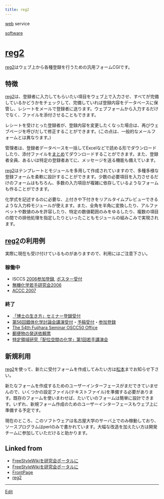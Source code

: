 ```yaml
---
title: reg2
---
```

[web](/web) service

[software](/software)


# [reg2](/reg2)

[reg2](/reg2)はウェブ上から各種登録を行うための汎用フォームCGIです。




## 特徴

[reg2](/reg2)は、登録者に入力してもらいたい項目をウェブ上で入力させ、すべてが完備しているかどうかをチェックして、完備していれば登録内容をデータベースに保管し、レシートをメールで登録者に送ります。ウェブフォームから入力するだけでなく、ファイルを添付させることもできます。



レシートを受けとった登録者が、登録内容を変更したくなった場合は、再びウェブページを呼びだして修正することができます。(この点は、一般的なメールフォームとは異なります。)



管理者は、登録者データベースを一括してExcelなどで読める形でダウンロードしたり、添付ファイルを[まとめ](/まとめ)てダウンロードすることができます。また、登録者全員、あるいは特定の登録者あてに、メッセージを送る機能も備えています。



[reg2](/reg2)はテンプレートとモジュールを多用して作成されていますので、多種多様な登録フォームを柔軟に設計することができます。少数の必要項目を入力させるだけのフォームはもちろん、多数の入力項目が複雑に依存しているようなフォームも作ることができます。



化学式を記述するのに必要な、上付きや下付きをリアルタイムプレビューできるような入力枠モジュールが使えます。また、全角を半角に変換したり、アルファベットや数値のみを許容したり、特定の数値範囲のみをゆるしたり、複数の項目の間での排他処理を指定したりといったこともモジュールの組みこみで実現されます。


## [reg2](/reg2)の利用例

実際に現在も受け付けているものがありますので、利用にはご注意下さい。


### 稼働中

* ISCCS [2006](/2006)[参加登録](http://www2.chem.nagoya-u.ac.jp/~common/reg2.cgi/isccs06entry), [ポスター受付](http://www2.chem.nagoya-u.ac.jp/~common/reg2.cgi/isccs06poster)
* [無機化学若手研究会2006](http://www2.chem.nagoya-u.ac.jp/~common/reg2.cgi/ib06)
* [ACCC 2007](http://www2.chem.nagoya-u.ac.jp/~common/reg2.cgi/accc07)

### 終了

* [「博士の生き方」セミナー登録受付](http://www2.chem.nagoya-u.ac.jp/~common/reg2.cgi/life)
* [第56回錯体化学討論会講演受付](http://www2.chem.nagoya-u.ac.jp/~common/reg2.cgi/jscc56apply)・[予稿受付](http://www2.chem.nagoya-u.ac.jp/~common/reg2.cgi/jscc56abst)・[参加登録](http://www2.chem.nagoya-u.ac.jp/~common/reg2.cgi/jscc56entry)
* [The 54th Fujihara Seminar OSCC50 Office](http://www2.chem.nagoya-u.ac.jp/~common/reg2.cgi/oscc50)
* [郵便物の発送依頼票](http://www2.chem.nagoya-u.ac.jp/~common/reg2.cgi/post)
* [特定領域研究「配位空間の化学」第1回若手講演会](http://www2.chem.nagoya-u.ac.jp/~common/reg2.cgi/ccs01)

## 新規利用

[reg2](/reg2)を使って、新たに受付フォームを作成してみたい方は[松本](mailto:matto@chem.nagoya-u.ac.jp)までお知らせ下さい。



新たなフォームを作成するためのユーザーインターフェースがまだできていませんので、いくつかの設定ファイル(テキストファイル)を準備する必要があります。既存のフォームを使いまわせば、たいていのフォームは簡単に設計できます。いずれ、新規フォーム作成のためのユーザーインターフェースもウェブ上に準備する予定です。



現在のところ、このソフトウェアは名古屋大学のサーバ上でのみ稼動しており、ソースプログラムはperlのみで書かれています。大幅な改造を加えたい方は開発チームに参加していただけると助かります。





## Linked from

* [FreeStyleWikiを研究会ポータルに](/FreeStyleWikiを研究会ポータルに)
* [FreeStyleWikiを研究会ポータルに](/FreeStyleWikiを研究会ポータルに)
* [FrontPage](/FrontPage)
* [reg2](/reg2)


----

[Edit](https://github.com/vitroid/vitroid.github.io/edit/master/MD/reg2.md)

